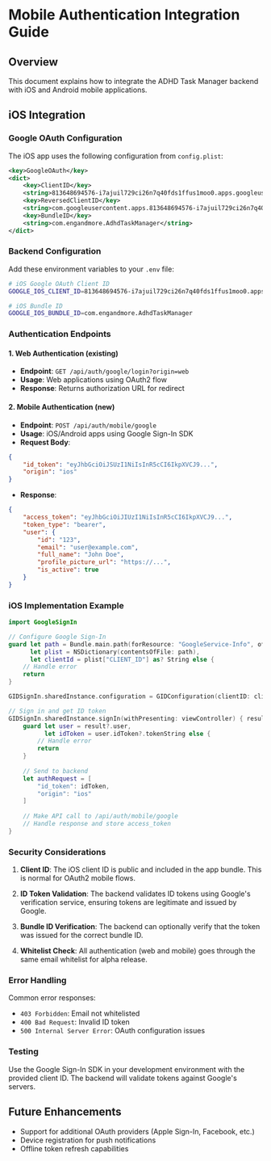 # Mobile Authentication Integration Guide

## Overview

This document explains how to integrate the ADHD Task Manager backend with iOS and Android mobile applications.

## iOS Integration

### Google OAuth Configuration

The iOS app uses the following configuration from `config.plist`:

```xml
<key>GoogleOAuth</key>
<dict>
    <key>ClientID</key>
    <string>813648694576-i7ajuil729ci26n7q40fds1ffus1moo0.apps.googleusercontent.com</string>
    <key>ReversedClientID</key>
    <string>com.googleusercontent.apps.813648694576-i7ajuil729ci26n7q40fds1ffus1moo0</string>
    <key>BundleID</key>
    <string>com.engandmore.AdhdTaskManager</string>
</dict>
```

### Backend Configuration

Add these environment variables to your `.env` file:

```bash
# iOS Google OAuth Client ID
GOOGLE_IOS_CLIENT_ID=813648694576-i7ajuil729ci26n7q40fds1ffus1moo0.apps.googleusercontent.com

# iOS Bundle ID
GOOGLE_IOS_BUNDLE_ID=com.engandmore.AdhdTaskManager
```

### Authentication Endpoints

#### 1. Web Authentication (existing)
- **Endpoint**: `GET /api/auth/google/login?origin=web`
- **Usage**: Web applications using OAuth2 flow
- **Response**: Returns authorization URL for redirect

#### 2. Mobile Authentication (new)
- **Endpoint**: `POST /api/auth/mobile/google`
- **Usage**: iOS/Android apps using Google Sign-In SDK
- **Request Body**:
```json
{
    "id_token": "eyJhbGciOiJSUzI1NiIsInR5cCI6IkpXVCJ9...",
    "origin": "ios"
}
```
- **Response**:
```json
{
    "access_token": "eyJhbGciOiJIUzI1NiIsInR5cCI6IkpXVCJ9...",
    "token_type": "bearer",
    "user": {
        "id": "123",
        "email": "user@example.com",
        "full_name": "John Doe",
        "profile_picture_url": "https://...",
        "is_active": true
    }
}
```

### iOS Implementation Example

```swift
import GoogleSignIn

// Configure Google Sign-In
guard let path = Bundle.main.path(forResource: "GoogleService-Info", ofType: "plist"),
      let plist = NSDictionary(contentsOfFile: path),
      let clientId = plist["CLIENT_ID"] as? String else {
    // Handle error
    return
}

GIDSignIn.sharedInstance.configuration = GIDConfiguration(clientID: clientId)

// Sign in and get ID token
GIDSignIn.sharedInstance.signIn(withPresenting: viewController) { result, error in
    guard let user = result?.user,
          let idToken = user.idToken?.tokenString else {
        // Handle error
        return
    }
    
    // Send to backend
    let authRequest = [
        "id_token": idToken,
        "origin": "ios"
    ]
    
    // Make API call to /api/auth/mobile/google
    // Handle response and store access_token
}
```

### Security Considerations

1. **Client ID**: The iOS client ID is public and included in the app bundle. This is normal for OAuth2 mobile flows.

2. **ID Token Validation**: The backend validates ID tokens using Google's verification service, ensuring tokens are legitimate and issued by Google.

3. **Bundle ID Verification**: The backend can optionally verify that the token was issued for the correct bundle ID.

4. **Whitelist Check**: All authentication (web and mobile) goes through the same email whitelist for alpha release.

### Error Handling

Common error responses:

- `403 Forbidden`: Email not whitelisted
- `400 Bad Request`: Invalid ID token
- `500 Internal Server Error`: OAuth configuration issues

### Testing

Use the Google Sign-In SDK in your development environment with the provided client ID. The backend will validate tokens against Google's servers.

## Future Enhancements

- Support for additional OAuth providers (Apple Sign-In, Facebook, etc.)
- Device registration for push notifications
- Offline token refresh capabilities
